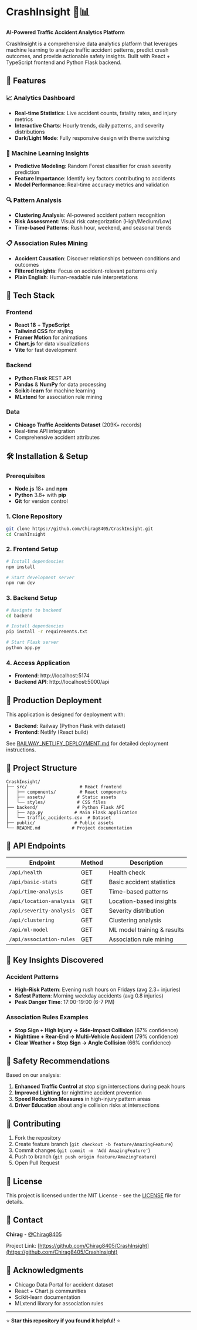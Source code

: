 # CrashInsight 🚗📊

**AI-Powered Traffic Accident Analytics Platform**

CrashInsight is a comprehensive data analytics platform that leverages machine learning to analyze traffic accident patterns, predict crash outcomes, and provide actionable safety insights. Built with React + TypeScript frontend and Python Flask backend.

## 🌟 Features

### 📈 Analytics Dashboard
- **Real-time Statistics**: Live accident counts, fatality rates, and injury metrics
- **Interactive Charts**: Hourly trends, daily patterns, and severity distributions
- **Dark/Light Mode**: Fully responsive design with theme switching

### 🤖 Machine Learning Insights
- **Predictive Modeling**: Random Forest classifier for crash severity prediction
- **Feature Importance**: Identify key factors contributing to accidents
- **Model Performance**: Real-time accuracy metrics and validation

### 🔍 Pattern Analysis
- **Clustering Analysis**: AI-powered accident pattern recognition
- **Risk Assessment**: Visual risk categorization (High/Medium/Low)
- **Time-based Patterns**: Rush hour, weekend, and seasonal trends

### 📋 Association Rules Mining
- **Accident Causation**: Discover relationships between conditions and outcomes
- **Filtered Insights**: Focus on accident-relevant patterns only
- **Plain English**: Human-readable rule interpretations

## 🚀 Tech Stack

### Frontend
- **React 18** + **TypeScript**
- **Tailwind CSS** for styling
- **Framer Motion** for animations
- **Chart.js** for data visualizations
- **Vite** for fast development

### Backend
- **Python Flask** REST API
- **Pandas** & **NumPy** for data processing
- **Scikit-learn** for machine learning
- **MLxtend** for association rule mining

### Data
- **Chicago Traffic Accidents Dataset** (209K+ records)
- Real-time API integration
- Comprehensive accident attributes

## 🛠️ Installation & Setup

### Prerequisites
- **Node.js** 18+ and **npm**
- **Python** 3.8+ with **pip**
- **Git** for version control

### 1. Clone Repository
```bash
git clone https://github.com/Chirag8405/CrashInsight.git
cd CrashInsight
```

### 2. Frontend Setup
```bash
# Install dependencies
npm install

# Start development server
npm run dev
```

### 3. Backend Setup
```bash
# Navigate to backend
cd backend

# Install dependencies
pip install -r requirements.txt

# Start Flask server
python app.py
```

### 4. Access Application
- **Frontend**: http://localhost:5174
- **Backend API**: http://localhost:5000/api

## 🚀 Production Deployment

This application is designed for deployment with:
- **Backend**: Railway (Python Flask with dataset)
- **Frontend**: Netlify (React build)

See [RAILWAY_NETLIFY_DEPLOYMENT.md](RAILWAY_NETLIFY_DEPLOYMENT.md) for detailed deployment instructions.

## 📁 Project Structure

```
CrashInsight/
├── src/                    # React frontend
│   ├── components/         # React components
│   ├── assets/            # Static assets
│   └── styles/            # CSS files
├── backend/               # Python Flask API
│   ├── app.py            # Main Flask application
│   └── traffic_accidents.csv  # Dataset
├── public/               # Public assets
└── README.md            # Project documentation
```

## 🔧 API Endpoints

| Endpoint | Method | Description |
|----------|--------|-------------|
| `/api/health` | GET | Health check |
| `/api/basic-stats` | GET | Basic accident statistics |
| `/api/time-analysis` | GET | Time-based patterns |
| `/api/location-analysis` | GET | Location-based insights |
| `/api/severity-analysis` | GET | Severity distribution |
| `/api/clustering` | GET | Clustering analysis |
| `/api/ml-model` | GET | ML model training & results |
| `/api/association-rules` | GET | Association rule mining |

## 🎯 Key Insights Discovered

### Accident Patterns
- **High-Risk Pattern**: Evening rush hours on Fridays (avg 2.3+ injuries)
- **Safest Pattern**: Morning weekday accidents (avg 0.8 injuries)
- **Peak Danger Time**: 17:00-19:00 (6-7 PM)

### Association Rules Examples
- **Stop Sign + High Injury → Side-Impact Collision** (67% confidence)
- **Nighttime + Rear-End → Multi-Vehicle Accident** (79% confidence)
- **Clear Weather + Stop Sign → Angle Collision** (66% confidence)

## 🚦 Safety Recommendations

Based on our analysis:

1. **Enhanced Traffic Control** at stop sign intersections during peak hours
2. **Improved Lighting** for nighttime accident prevention
3. **Speed Reduction Measures** in high-injury pattern areas
4. **Driver Education** about angle collision risks at intersections

## 🤝 Contributing

1. Fork the repository
2. Create feature branch (`git checkout -b feature/AmazingFeature`)
3. Commit changes (`git commit -m 'Add AmazingFeature'`)
4. Push to branch (`git push origin feature/AmazingFeature`)
5. Open Pull Request

## 📄 License

This project is licensed under the MIT License - see the [LICENSE](LICENSE) file for details.

## 📧 Contact

**Chirag** - [@Chirag8405](https://github.com/Chirag8405)

Project Link: [https://github.com/Chirag8405/CrashInsight](https://github.com/Chirag8405/CrashInsight)

## 🙏 Acknowledgments

- Chicago Data Portal for accident dataset
- React + Chart.js communities
- Scikit-learn documentation
- MLxtend library for association rules

---

⭐ **Star this repository if you found it helpful!** ⭐